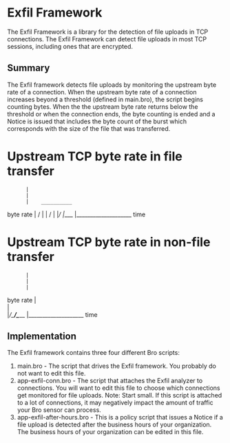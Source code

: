 Exfil Framework
=====
The Exfil Framework is a library for the detection of file uploads in TCP connections. The Exfil Framework can detect file uploads in 
most TCP sessions, including ones that are encrypted.

Summary
---------
The Exfil framework detects file uploads by monitoring the upstream byte rate of a connection. When the upstream byte rate of 
a connection increases beyond a threshold (defined in main.bro), the script begins counting bytes. When the the upstream byte 
rate returns below the threshold or when the connection ends, the byte counting is ended and a Notice is issued that includes
the byte count of the burst which corresponds with the size of the file that was transferred. 

Upstream TCP byte rate in file transfer
=====
          |
          |
          |    __________
byte rate |   /          |
          |  /           |
          |_/            |____
          |____________________
                  time

Upstream TCP byte rate in non-file transfer
=====
          |
          |
          |   
byte rate |   
          |  
          |_/\_______/\________
          |____________________
                  time

Implementation
---------
The Exfil framework contains three four different Bro scripts:
1. main.bro - The script that drives the Exfil framework. You probably do not want to edit this file.
2. app-exfil-conn.bro - The script that attaches the Exfil analyzer to connections. You will want to edit this file to choose which connections get
monitored for file uploads. Note: Start small. If this script is attached to a lot of connections, it may negatively impact the amount of traffic 
your Bro sensor can process.
3. app-exfil-after-hours.bro - This is a policy script that issues a Notice if a file upload is detected after the business hours of your organization.
The business hours of your organization can be edited in this file. 



